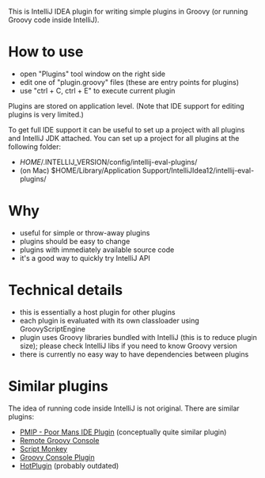 This is IntelliJ IDEA plugin for writing simple plugins in Groovy (or running Groovy code inside IntelliJ).

How to use
===========
 - open "Plugins" tool window on the right side
 - edit one of "plugin.groovy" files (these are entry points for plugins)
 - use "ctrl + C, ctrl + E" to execute current plugin

Plugins are stored on application level.
(Note that IDE support for editing plugins is very limited.)


To get full IDE support it can be useful to set up a project with all plugins and IntelliJ JDK attached.
You can set up a project for all plugins at the following folder:
 - $HOME/.$INTELLIJ_VERSION/config/intellij-eval-plugins/
 - (on Mac) $HOME/Library/Application Support/IntelliJIdea12/intellij-eval-plugins/


Why
===
 - useful for simple or throw-away plugins
 - plugins should be easy to change
 - plugins with immediately available source code
 - it's a good way to quickly try IntelliJ API


Technical details
=================
 - this is essentially a host plugin for other plugins
 - each plugin is evaluated with its own classloader using GroovyScriptEngine
 - plugin uses Groovy libraries bundled with IntelliJ (this is to reduce plugin size); please check IntelliJ libs if you need to know Groovy version
 - there is currently no easy way to have dependencies between plugins


Similar plugins
===============
The idea of running code inside IntelliJ is not original. There are similar plugins:
 - [PMIP - Poor Mans IDE Plugin](http://plugins.intellij.net/plugin/?idea&pluginId=4571) (conceptually quite similar plugin)
 - [Remote Groovy Console](http://plugins.intellij.net/plugin/?id=5373)
 - [Script Monkey](http://plugins.intellij.net/plugin?pr=idea&pluginId=3674)
 - [Groovy Console Plugin](http://plugins.intellij.net/plugin?pr=idea&pluginId=4660)
 - [HotPlugin](http://plugins.intellij.net/plugin?pr=idea&pluginId=1020) (probably outdated)
